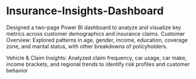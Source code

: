 # Insurance-Insights-Dashboard
Designed a two-page Power BI dashboard to analyze and visualize key metrics across customer demographics and insurance claims.
Customer Overview: Explored patterns in age, gender, income, education, coverage zone, and marital status, with other breakdowns of
policyholders.


Vehicle & Claim Insights: Analyzed claim frequency, car usage, car make, income brackets, and regional trends to identify risk profiles
and customer behavior
